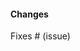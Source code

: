 #### Changes
<!-- Please include a summary of the change and which issue is fixed. -->
<!-- Please also include relevant motivation and context. -->
<!-- List any dependencies that are required for this change. -->

Fixes # (issue)

